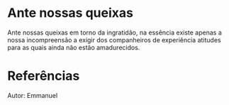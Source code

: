 # Ante nossas queixas
Ante nossas queixas em torno da ingratidão, na essência existe apenas a nossa incompreensão a exigir dos companheiros de experiência atitudes para as quais ainda não estão amadurecidos. 

# Referências
Autor: Emmanuel
